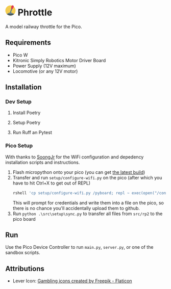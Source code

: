 # ![lever-arm](src/static/lever-arm.png) Phrottle

A model railway throttle for the Pico.

## Requirements

- Pico W
- Kitronic Simply Robotics Motor Driver Board
- Power Supply (12V maximum)
- Locomotive (or any 12V motor)

## Installation

### Dev Setup

1. Install Poetry

1. Setup Poetry

1. Run Ruff an Pytest

### Pico Setup

With thanks to [SoongJr](https://github.com/SoongJr/pi-pico/blob/main/README.md) for the WiFi configuration and depedency installation scripts and instructions.

1. Flash micropython onto your pico (you can get [the latest build](https://micropython.org/download/RPI_PICO_W/))
1. Transfer and run `setup/configure-wifi.py` on the pico (after which you have to hit Ctrl+X to get out of REPL)
   ```sh
   rshell 'cp setup/configure-wifi.py /pyboard; repl ~ exec(open("/configure-wifi.py").read())'
   ```
   This will prompt for credentials and write them into a file on the pico, so there is no chance you'll accidentally upload them to github.
1. Run `python .\src\setup\sync.py` to transfer all files from `src/rp2` to the pico board

## Run

Use the Pico Device Controller to run `main.py`, `server.py`, or one of the sandbox scripts.

## Attributions

- Lever Icon: [Gambling icons created by Freepik - Flaticon](https://www.flaticon.com/free-icons/gambling)
